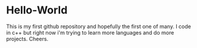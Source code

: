 # Hello-World
This is my first github repository and hopefully the first one of many.
I code in c++ but right now i'm trying to learn more languages and do more projects.
Cheers.
